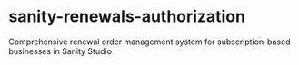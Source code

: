 # sanity-renewals-authorization
Comprehensive renewal order management system for subscription-based businesses in Sanity Studio
